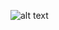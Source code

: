 ![alt text](https://user-images.githubusercontent.com/43352265/47675684-dcd2c280-dbba-11e8-9166-061f70695ea1.png)
